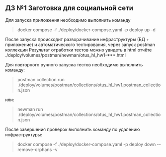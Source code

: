 ## ДЗ №1 Заготовка для социальной сети

Для запуска приложения необходимо выполнить команду

> docker compose -f ./deploy/docker-compose.yaml -p deploy up -d

После запуска происходит разворачивание инфраструктуры (БД + приложение) и автоматического тестирования, через запуск postman коллекции
Результат отработки тестов можно увидеть в html отчёте ./deploy/volumes/postman/newman/otus_hl_hw1-***.html

Для повторного ручного запуска тестов необходимо выполнить команду:
> postman collection run ./deploy/volumes/postman/collections/otus_hl_hw1.postman_collection.json

или:
> newman run ./deploy/volumes/postman/collections/otus_hl_hw1.postman_collection.json

После завершения проверок выполнить команду по удалению инфраструктуры:
> docker compose -f ./deploy/docker-compose.yaml -p deploy down --remove-orphans -v